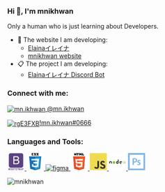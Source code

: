 <h3 align="left">Hi 👋, I'm mnikhwan</h3>
<p align="left">Only a human who is just learning about Developers.</p>



- 📝 The website I am developing:
  - [Elainaイレイナ](https://elainabot.xyz/)
  - [mnikhwan website](https://mnikhwan.xyz/)
- 📋 The project I am developing:
  - [Elainaイレイナ Discord Bot](https://top.gg/bot/765085399944658944)

<h3 align="left">Connect with me:</h3>

<p><a href="https://instagram.com/mn.ikhwan" style=" decoration: none;" target="blank"><img align="center" src="https://cdn.jsdelivr.net/npm/simple-icons@3.0.1/icons/instagram.svg" alt="mn.ikhwan" height="30" width="40" /> @mn.ikhwan</a></p>
<p><a href="http://discord.com/users/323017866867900416" target="blank"><img align="center" src="https://cdn.jsdelivr.net/npm/simple-icons@3.0.1/icons/discord.svg" alt="rgE3FXB" height="30" width="40" />!mn.ikhwan#0666</a></p>


<h3 align="left">Languages and Tools:</h3>
<p align="left"> <a href="https://getbootstrap.com" target="_blank"> <img src="https://raw.githubusercontent.com/devicons/devicon/master/icons/bootstrap/bootstrap-plain-wordmark.svg" alt="bootstrap" width="40" height="40"/> </a> <a href="https://www.w3schools.com/css/" target="_blank"> <img src="https://raw.githubusercontent.com/devicons/devicon/master/icons/css3/css3-original-wordmark.svg" alt="css3" width="40" height="40"/> </a> <a href="https://www.figma.com/" target="_blank"> <img src="https://www.vectorlogo.zone/logos/figma/figma-icon.svg" alt="figma" width="40" height="40"/> </a> <a href="https://www.w3.org/html/" target="_blank"> <img src="https://raw.githubusercontent.com/devicons/devicon/master/icons/html5/html5-original-wordmark.svg" alt="html5" width="40" height="40"/> </a> <a href="https://developer.mozilla.org/en-US/docs/Web/JavaScript" target="_blank"> <img src="https://raw.githubusercontent.com/devicons/devicon/master/icons/javascript/javascript-original.svg" alt="javascript" width="40" height="40"/> </a> <a href="https://nodejs.org" target="_blank"> <img src="https://raw.githubusercontent.com/devicons/devicon/master/icons/nodejs/nodejs-original-wordmark.svg" alt="nodejs" width="40" height="40"/> </a> <a href="https://www.photoshop.com/en" target="_blank"> <img src="https://raw.githubusercontent.com/devicons/devicon/master/icons/photoshop/photoshop-line.svg" alt="photoshop" width="40" height="40"/> </a> </p>

<p align="left"> <img src="https://komarev.com/ghpvc/?username=mnikhwan&label=Profile%20views&color=0e75b6&style=flat" alt="mnikhwan" /> </p>
